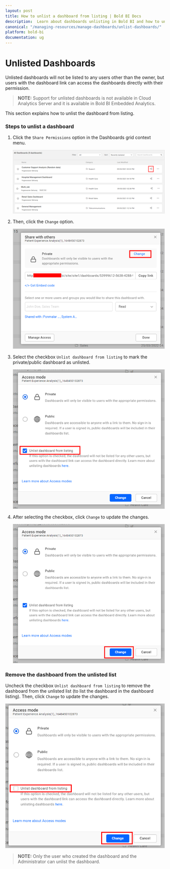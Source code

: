 ```yaml
---
layout: post
title: How to unlist a dashboard from listing | Bold BI Docs
description:  Learn about dashboards unlisting in Bold BI and how to unlist or hide a dashboard from the list of dashboards that are already shared using Bold BI.
canonical: "/managing-resources/manage-dashboards/unlist-dashboards/" 
platform: bold-bi
documentation: ug
---
```


# Unlisted Dashboards

Unlisted dashboards will not be listed to any users other than the owner, but users with the dashboard link can access the dashboards directly with their permission.

> **NOTE:** Support for unlisted dashboards is not available in Cloud Analytics Server and it is available in Bold BI Embedded Analytics.

This section explains how to unlist the dashboard from listing.

### Steps to unlist a dashboard

1. Click the `Share Permissions` option in the Dashboards grid context menu.

	![Manage Permission](/static/assets/managing-resources/manage-dashboards/images/manage-permission-context.png)

2. Then, click the ​`Change​` option.
    
	![Change Access](/static/assets/managing-resources/manage-dashboards/images/change-access.png#width=45%)

3. Select the checkbox `Unlist dashboard from listing` to mark the private/public dashboard as unlisted.
  
	![Unlist Dashboard](/static/assets/managing-resources/manage-dashboards/images/unlist-dashboard.png#width=45%)

4. After selecting the checkbox, click `Change` to update the changes.

	![Update Unlist](/static/assets/managing-resources/manage-dashboards/images/update-unlist.png#width=45%)
	
### Remove the dashboard from the unlisted list 

Uncheck the checkbox `Unlist dashboard from listing` to remove the dashboard from the unlisted list (to list the dashboard in the dashboard listing). Then, click `Change` to update the changes.

![Remove Unlisted Dashboard](/static/assets/managing-resources/manage-dashboards/images/remove-unlisted.png#width=45%)

> **NOTE:**  Only the user who created the dashboard and the Administrator can unlist the dashboard.	